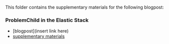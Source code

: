 
This folder contains the supplementary materials for the following blogpost:

### ProblemChild in the Elastic Stack
* [blogpost](insert link here)
* [supplementary materials](problemchild-training-to-inference.md)